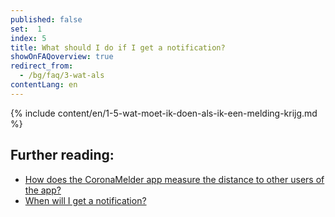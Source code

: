 ```yaml
---
published: false
set:  1
index: 5
title: What should I do if I get a notification?
showOnFAQoverview: true
redirect_from: 
  - /bg/faq/3-wat-als
contentLang: en
---
```

{% include content/en/1-5-wat-moet-ik-doen-als-ik-een-melding-krijg.md %}

## Further reading:

- <a href="/{{page.lang}}/faq/2-1-hoe-meet-coronamelder-de-afstand" lang="en" hreflang="en">How does the CoronaMelder app measure the distance to other users of the app?</a> 
- <a href="/{{page.lang}}/faq/1-3-wanneer-krijg-ik-een-melding" lang="en" hreflang="en">When will I get a notification?</a>
